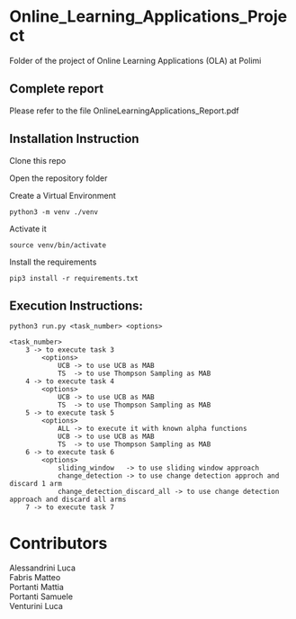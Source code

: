 # Online_Learning_Applications_Project
Folder of the project of Online Learning Applications (OLA) at Polimi

## Complete report
Please refer to the file OnlineLearningApplications_Report.pdf

## Installation Instruction
Clone this repo

Open the repository folder

Create a Virtual Environment
```
python3 -m venv ./venv
```

Activate it
```
source venv/bin/activate
```

Install the requirements

```
pip3 install -r requirements.txt 
```

## Execution Instructions:
```
python3 run.py <task_number> <options>

<task_number>
    3 -> to execute task 3
        <options>
            UCB -> to use UCB as MAB
            TS  -> to use Thompson Sampling as MAB
    4 -> to execute task 4
        <options>
            UCB -> to use UCB as MAB
            TS  -> to use Thompson Sampling as MAB    
    5 -> to execute task 5
        <options>
            ALL -> to execute it with known alpha functions
            UCB -> to use UCB as MAB
            TS  -> to use Thompson Sampling as MAB       
    6 -> to execute task 6
        <options>
            sliding_window   -> to use sliding window approach
            change_detection -> to use change detection approch and discard 1 arm
            change_detection_discard_all -> to use change detection approach and discard all arms
    7 -> to execute task 7
```


# Contributors
Alessandrini Luca \
Fabris Matteo \
Portanti Mattia \
Portanti Samuele \
Venturini Luca
